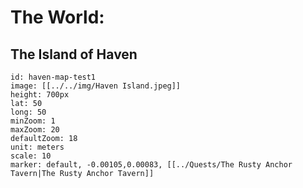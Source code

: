 

# The World: 
## The Island of Haven

```leaflet
id: haven-map-test1
image: [[../../img/Haven Island.jpeg]]
height: 700px
lat: 50
long: 50
minZoom: 1
maxZoom: 20
defaultZoom: 18
unit: meters
scale: 10
marker: default, -0.00105,0.00083, [[../Quests/The Rusty Anchor Tavern|The Rusty Anchor Tavern]]
```